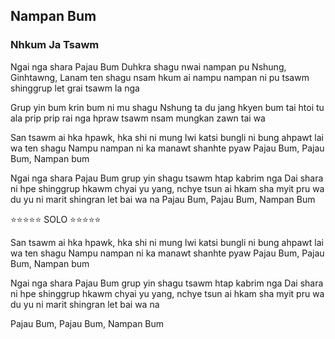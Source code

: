 ## Nampan Bum

### Nhkum Ja Tsawm

Ngai nga shara Pajau Bum
Duhkra shagu nwai nampan pu
Nshung, Ginhtawng, Lanam ten shagu
nsam hkum ai nampu nampan ni
pu tsawm shinggrup let grai tsawm la nga

Grup yin bum krin bum ni mu shagu
Nshung ta du jang hkyen bum tai
htoi tu ala prip prip rai nga
hpraw tsawm nsam mungkan zawn tai wa

San tsawm ai hka hpawk,
hka shi ni mung lwi
katsi bungli ni
bung ahpawt lai wa ten shagu
Nampu nampan ni ka manawt
shanhte pyaw
Pajau Bum, Pajau Bum, Nampan bum

Ngai nga shara Pajau Bum
grup yin shagu tsawm htap kabrim nga
Dai shara ni hpe shinggrup hkawm
chyai yu yang,
nchye tsun ai hkam sha myit pru wa
du yu ni marit shingran let bai wa na
Pajau Bum, Pajau Bum, Nampan Bum

⭐⭐⭐⭐⭐
SOLO
⭐⭐⭐⭐⭐

San tsawm ai hka hpawk,
hka shi ni mung lwi
katsi bungli ni
bung ahpawt lai wa ten shagu
Nampu nampan ni ka manawt
shanhte pyaw
Pajau Bum, Pajau Bum, Nampan bum

Ngai nga shara Pajau Bum
grup yin shagu tsawm htap kabrim nga
Dai shara ni hpe shinggrup hkawm
chyai yu yang,
nchye tsun ai hkam sha myit pru wa
du yu ni marit shingran let bai wa na

Pajau Bum, Pajau Bum, Nampan Bum
